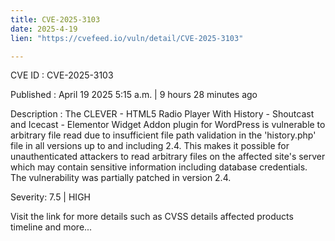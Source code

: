 ```yaml
---
title: CVE-2025-3103
date: 2025-4-19
lien: "https://cvefeed.io/vuln/detail/CVE-2025-3103"

---
```


CVE ID : CVE-2025-3103

Published :  April 19
2025
5:15 a.m. | 9 hours
28 minutes ago

Description : The CLEVER - HTML5 Radio Player With History - Shoutcast and Icecast - Elementor Widget Addon plugin for WordPress is vulnerable to arbitrary file read due to insufficient file path validation in the 'history.php' file in all versions up to
and including
2.4. This makes it possible for unauthenticated attackers to read arbitrary files on the affected site's server
which may contain sensitive information including database credentials. The vulnerability was partially patched in version 2.4.

Severity: 7.5 | HIGH

Visit the link for more details
such as CVSS details
affected products
timeline
and more...
